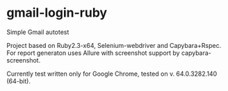 # gmail-login-ruby
Simple Gmail autotest

Project based on Ruby2.3-x64, Selenium-webdriver and Capybara+Rspec.
For report generaton uses Allure with screenshot support by capybara-screenshot.

Currently test written only for Google Chrome, tested on v. 64.0.3282.140 (64-bit).

